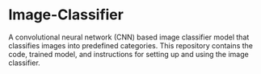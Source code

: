 # Image-Classifier
A convolutional neural network (CNN) based image classifier model that classifies images into predefined categories. This repository contains the code, trained model, and instructions for setting up and using the image classifier.
